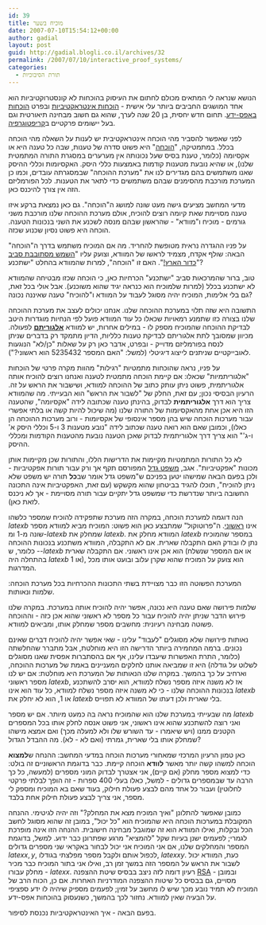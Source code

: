 ```yaml
---
id: 39
title: מוכיח בשער
date: 2007-07-10T15:54:12+00:00
author: gadial
layout: post
guid: http://gadial.blogli.co.il/archives/32
permalink: /2007/07/10/interactive_proof_systems/
categories:
  - תורת הסיבוכיות
---
```

הנושא שנראה לי המתאים מכולם לחתום את העיסוק בהוכחות לא קונסטרוקטיביות הוא אחד המושגים החביבים ביותר עלי אישית - [הוכחות אינטראקטיביות](http://he.wikipedia.org/wiki/%D7%9E%D7%A2%D7%A8%D7%9B%D7%AA_%D7%94%D7%95%D7%9B%D7%97%D7%94_%D7%90%D7%99%D7%A0%D7%98%D7%A8%D7%90%D7%A7%D7%98%D7%99%D7%91%D7%99%D7%AA) ובפרט [הוכחות באפס-ידע](http://he.wikipedia.org/wiki/%D7%94%D7%95%D7%9B%D7%97%D7%94_%D7%91%D7%90%D7%A4%D7%A1_%D7%99%D7%93%D7%A2). תחום חדש יחסית, בן 20 שנה לערך, שהוא גם חשוב מבחינה תיאורטית וגם בעל יישומים פרקטיים ב[קריפטוגרפיה](http://he.wikipedia.org/wiki/%D7%A7%D7%A8%D7%99%D7%A4%D7%98%D7%95%D7%92%D7%A8%D7%A4%D7%99%D7%94).

לפני שאפשר להסביר מהי הוכחה אינטראקטיבית יש לענות על השאלה מהי הוכחה בכלל. במתמטיקה, "[הוכחה](http://he.wikipedia.org/wiki/%D7%94%D7%95%D7%9B%D7%97%D7%94)" היא פשוט סדרה של טענות, שבה כל טענה היא או אקסיומה (כלומר, טענת בסיס שעל נכונותה אין מערערים במסגרת התורה המתמטית שלנו), או שהיא נובעת מטענות קודמות באמצעות כללי היסק. האקסיומות וכללי ההיסק שאנו משתמשים בהם מגדירים לנו את "מערכת ההוכחה" שבמסגרתה עובדים, וכמו כן המערכת מורכבת מהסימנים שבהם משתמשים כדי לתאר את הטענות. לכל הפורמליזם הזה אין צורך להיכנס כאן.

מדעי המחשב מציעים גישה מעט שונה למושג ה"הוכחה". גם כאן נמצאת ברקע איזו טענה מסויימת שאת קיומה רוצים להוכיח, אולם מערכת ההוכחה שלנו מורכבת משני גורמים - מוכיח ו"מוודא" - שהראשון שבהם מנסה לשכנע את השני בנכונות הטענה. הוכחה היא פשוט נסיון שכנוע שכזה.

על פניו ההגדרה נראית מטופשת להחריד. מה אם המוכיח משתמש בדרך ה"הוכחה" הבאה: שולף אקדח, מצמיד לראשו של המוודא, וצועק עליו "[השמש מסתובבת סביב כדור הארץ!](http://en.wikipedia.org/wiki/Galileo_affair)". האם זו "הוכחה", למרות שהמוודא בהחלט "ישתכנע"?

טוב, ברור שהמרכאות סביב "ישתכנע" הכרחיות כאן, כי הוכחה שכזו מבטיחה שהמוודא לא ישתכנע בכלל (למרות שלמוכיח הוא כנראה יגיד שהוא משוכנע). אבל אולי בכל זאת, גם בלי אלימות, המוכיח יהיה מסוגל לעבוד על המוודא ו"להוכיח" טענה שאיננה נכונה?

התשובה היא שזה תלוי במערכת ההוכחה שלנו. אנחנו יכולים לעצב את מערכת ההוכחה שלנו בצורה כזו שתמנע רמאויות שכאלו כל עוד המוודא פועל לפי הנחיות מוגדרות היטב לבדיקת ההוכחה שהמוכיח מספק לו - במילים אחרות, יש למוודא [**אלגוריתם**](http://he.wikipedia.org/wiki/%D7%90%D7%9C%D7%92%D7%95%D7%A8%D7%99%D7%AA%D7%9D) לפעולה. מכיוון שמסובך לתת אלגוריתם לבדיקת טענות כלליות, הדיון מתמקד רק בדברים שניתן לנסח בפורמליזם מדוייק - ובפרט, אדבר כאן רק על שאלות "כן/לא" הנוגעות לאובייקטיים שניתנים לייצוג דיגיטלי (למשל: "האם המספר 5235432 הוא ראשוני?").

על פניו, נראה שהוכחות מתמטיות "רגילות" מהוות מקרה פרטי של הוכחות "אלגוריתמיות" שכאלו: אם קיימת הוכחה מתמטית לטענה ואנחנו רוצים להוכיח אותה אלגוריתמית, פשוט ניתן עותק כתוב של ההוכחה למוודא, ושישבור את הראש על זה. הרעיון הבסיסי נכון; עם זאת, החלק של "לשבור את הראש" הוא הבעייתי. מה שהמוודא צריך הוא דרך **אלגוריתמית** לבדוק, בהינתן טענה שכתובה לידה "אקסיומה", שהטענה הזו היא אכן אחת מהאקסיומות של התורה שלנו (מה שיכול להיות קשה או בלתי אפשרי עבור מערכות הוכחה שיש בהן מספר אינסופי של אקסיומות - ורוב מערכות ההוכחה הן כאלו), וכמובן שאם הוא רואה טענה שכתוב לידה "נובע מטענות 3 ו-5 וכללי היסק א' ו-ג'" הוא צריך דרך אלגוריתמית לבדוק שאכן הטענה נובעת מהטענות הקודמות ומכללי ההיסק.

לא כל התורות המתמטיות מקיימות את הדרישות הללו, והתורות שכן מקיימות אותן מכונות "אפקטיביות". אגב, [משפט גדל](http://www.haayal.co.il/story?id=2396) המפורסם תקף אך ורק עבור תורות אפקטיביות - ולכן בפעם הבאה שמישהו יטען בפניכם ש"משפט גדל אומר שב**כל** תורה יש משפט שלא ניתן להוכיח", תוכלו להגיד בביטחון שהוא מקשקש (עם זאת, האפקטיביות אינה התכונה החשובה ביותר שנדרשת כדי שמשפט גדל יתקיים עבור תורה מסויימת - אך לא ניכנס לזאת כאן).

הנה דוגמה למערכת הוכחה, במקרה הזה מערכת שתפקידה להוכיח שמספר כלשהו $latex b$ אינו [ראשוני](http://he.wikipedia.org/wiki/%D7%9E%D7%A1%D7%A4%D7%A8_%D7%A8%D7%90%D7%A9%D7%95%D7%A0%D7%99). ה"פרוטוקול" שמתבצע כאן הוא פשוט: המוכיח מביא למוודא מספר שונה מ-1 ומ-$latex b$ שמחלק את $latex b$. המוודא מחלק את $latex b$ במספר שהמוכיח נתן לו ובודק האם התקבלה שארית. אם לא התקבלה, המוודא משתכנע בנכונות ההוכחה - כלומר, ש-$latex b$ הוא אכן אינו ראשוני. אם התקבלה שארית (או אם המספר שנשלח בהתחלה היה $latex b$ או 1), הוא צועק על המוכיח שהוא שקרן עלוב ובועט אותו מכל המדרגות.

המערכת הפשוטה הזו כבר מצויידת בשתי התכונות ההכרחיות בכל מערכת הוכחה: שלמות ונאותות.

שלמות פירושה שאם טענה היא נכונה, אפשר יהיה להוכיח אותה במערכת. במקרה שלנו פירוש הדבר שניתן יהיה להוכיח עבור כל מספר לא ראשוני שהוא אכן כזה - וההוכחה פשוטה מבחינה רעיונית: מחשבים מספר שמחלק אותו, ומביאים למוודא.

נאותות פירושה שלא מסוגלים "לעבוד" עלינו - שאי אפשר יהיה להוכיח דברים שאינם נכונים. ברמה המחמירה ביותר הדרישה הזו היא מוחלטת, אבל מתברר שהחלשתה (כלומר, התרת האפשרות שיעבדו עלינו, אף אם בהסתברות אפסית שאנו מסוגלים לשלוט על גודלה) היא זו שמביאה אותנו לחלקים המעניינים באמת של מערכות ההוכחה, וארחיב על כך בהמשך. במקרה שלנו הנאותות של המערכת היא מוחלטת: אם יש לנו מספר ראשוני $latex b$, אז לא משנה איזה מספר נשלח למוודא, הוא יסרב להשתכנע בנכונות ההוכחה שלנו - כי לא משנה איזה מספר נשלח למוודא, כל עוד הוא אינו $latex b$ או 1, הוא לא יחלק את $latex b$ בלי שארית ולכן דעתו של המוודא לא תפוייס.

מה שבעייתי במערכת שלנו הוא שהמוכיח נראה בה כמעט מיותר. אם יש מספר $latex b$ ואני רוצה להשתכנע שהוא אינו ראשוני, אני פשוט אנסה לחלק אותו בכל המספרים הקטנים ממנו (ויש שיאמרו - עד השורש שלו ולא למעלה מכך) ואם אמצא מישהו שמחלק אותו בלי שארית, גמרתי (ואם לא - לא). מה ההבדל הגדול?

כאן טמון הרעיון המרכזי שמאחורי מערכות הוכחה במדעי המחשב: ההנחה ש**למצוא** הוכחה למשהו קשה יותר מאשר **לוודא** הוכחה קיימת. כבר בדוגמת הראשוניים זה בולט: כדי למצוא מספר מחלק (אם קיים), אני אצטרך לבדוק המוני מספרים (למעשה, כל כך הרבה עד שבמספרים גדולים - למשל, כאלו בעלי 400 ספרות - זה הופך לבלתי פרקטי לחלוטין) ועבור כל אחד מהם לבצע פעולת חילוק, בעוד שאם בא המוכיח ומספק לי מספר, אני צריך לבצע פעולת חילוק אחת בלבד.

כמובן שאפשר להתלונן "ואיך המוכיח מצא את המחלק?" וזה יהיה לגיטימי. ההנחה המקובלת במערכות הוכחה היא שהמוכיח הוא "כל יכול", במובן זה שהוא מסוגל לחשב הכל ובקלות, ואילו המוודא הוא זה שמוגבל מבחינה חישובית. ההנחה הזו אינה מופרכת לגמרי; לפעמים ישנן בעיות שקל "להמציא" מרגע שפתרונן כבר ידוע. למשל, בדוגמת המספר והמחלקים שלנו, אם אני המוכיח אני יכול לבחור באקראי שני מספרים גדולים $latex x,y$, לכפול אותם ולקבל מספר מפלצתי בגודלו, $latex xy$. כעת, המוודא יכול לשבור את הראש על המספר הזה במשך זמן רב, ואילו אני בתור המוכיח כבר מכיר מחלק עבורו - $latex x$. רעיון דומה לזה ניצב בבסיס שיטת ההצפנה [RSA](http://he.wikipedia.org/wiki/RSA) - ובמובן מסויים, גם בבסיס כל שיטות ההצפנה המודרניות האחרות. אם כן, הכוח הרב של המוכיח לא תמיד נובע מכך שיש לו מחשב על זמין; לפעמים מספיק שיהיה לו ידע ספציפי על הבעיה שאין למוודא. נחזור לכך בהמשך, כשנעסוק בהוכחות אפס-ידע.

בפעם הבאה - איך האינטראקטיביות נכנסת לסיפור.